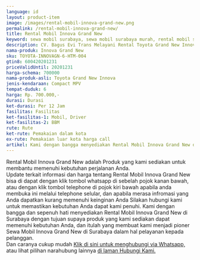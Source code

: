 ```yaml
---
language: id
layout: product-item
image: /images/rental-mobil-innova-grand-new.png
permalink: /rental-mobil-innova-grand-new/
title: Rental Mobil Innova Grand New
keyword: sewa mobil surabaya, sewa mobil surabaya murah, rental mobil surabaya, rental mobil surabaya murah, bagusevitrans, CV. Bagus Evi Trans, bagusevitrans.com, sewa mobil di surabaya, rental mobil di surabaya
description: CV. Bagus Evi Trans Melayani Rental Toyota Grand New Innova paling Murah dan terpercaya di Jawa timur Hubungi kami Call/WA di 081357754513
nama-produk: Innova Grand New
sku: TOYOTA-INNOVAGN-6-HTM-004
gtin8: 600420201231
priceValidUntil: 20201231
harga-schema: 700000
nama-produk-asli: Toyota Grand New Innova
jenis-kendaraan: Compact MPV
tempat-duduk: 6
harga: Rp. 700.000,-
durasi: Durasi
ket-durasi: Per 12 Jam
fasilitas: Fasilitas
ket-fasilitas-1: Mobil, Driver
ket-fasilitas-2: BBM
rute: Rute
ket-rute: Pemakaian dalam kota
ex-rute: Pemakaian luar kota harga call
artikel: Kami dengan bangga menyediakan Rental Mobil Innova Grand New di Surabaya dengan tujuan supaya produk yang kami sediakan dapat memenuhi kebutuhan Anda, dan kami adalah pioner Sewa Mobil Innova Grand New di Surabaya yang menggunakan teknologi online serta dalam hal pelayanan kepada pelanggan.
---
```

Rental Mobil Innova Grand New adalah Produk yang kami sediakan untuk membantu memenuhi kebutuhan perjalanan Anda.<br>Update terkait informasi dan harga tentang Rental Mobil Innova Grand New bisa di dapat dengan klik tombol whatsapp di sebelah pojok kanan bawah, atau dengan klik tombol telephone di pojok kiri bawah apabila anda membuka ini melalui telephone selular, dan apabila merasa infromasi yang Anda dapatkan kurang memenuhi keinginan Anda Silakan hubungi kami untuk memastikan kebutuhan Anda dapat kami penuhi. Kami dengan bangga dan sepenuh hati menyediakan Rental Mobil Innova Grand New di Surabaya dengan tujuan supaya produk yang kami sediakan dapat memenuhi kebutuhan Anda, dan itulah yang membuat kami menjadi pioner Sewa Mobil Innova Grand New di Surabaya dalam hal pelayanan kepada pelanggan.<br>
Dan caranya cukup mudah <a href="https://web.whatsapp.com/send?phone=6281357754513&text=Hallo,%20CS%20bagusevitrans.com">Klik di sini untuk menghubungi via Whatsapp,</a> atau lihat pilihan narahubung lainnya <a href="/kontak-kami/">di laman Hubungi Kami.</a>